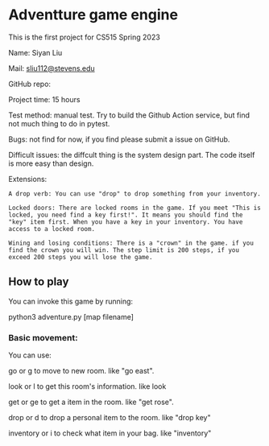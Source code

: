 # Adventture game engine

This is the first project for CS515 Spring 2023

Name: Siyan Liu 

Mail: sliu112@stevens.edu

GitHub repo: 

Project time: 15 hours

Test method: manual test. Try to build the Github Action service, but find not much thing to do in pytest.

Bugs: not find for now, if you find please submit a issue on GitHub.

Difficult issues: the diffcult thing is the system design part. The code itself is more easy than design.

Extensions:

    A drop verb: You can use "drop" to drop something from your inventory.

    Locked doors: There are locked rooms in the game. If you meet "This is locked, you need find a key first!". It means you should find the "key" item first. When you have a key in your inventory. You have access to a locked room.

    Wining and losing conditions: There is a "crown" in the game. if you find the crown you will win. The step limit is 200 steps, if you exceed 200 steps you will lose the game.

## How to play
You can invoke this game by running:

python3 adventure.py [map filename] 

### Basic movement:
You can use:

go or g to move to new room. like "go east".

look or l to get this room's information. like look

get or ge to get a item in the room. like "get rose".

drop or d to drop a personal item to the room. like "drop key"

inventory or i to check what item in your bag. like "inventory"


